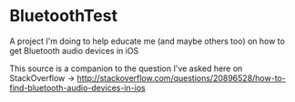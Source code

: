 BluetoothTest
=============

A project I'm doing to help educate me (and maybe others too) on how to get Bluetooth audio devices in iOS

This source is a companion to the question I've asked here on StackOverflow -> http://stackoverflow.com/questions/20896528/how-to-find-bluetooth-audio-devices-in-ios